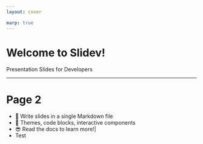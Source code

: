 ```yaml
---
layout: cover

marp: true
---
```


# Welcome to Slidev!

Presentation Slides for Developers

---

# Page 2

- 📄 Write slides in a single Markdown file
- 🌈 Themes, code blocks, interactive components
- 😎 Read the docs to learn more!|
- Test
  